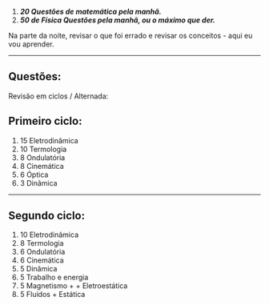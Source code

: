 
1. ***20 Questões de matemática pela manhã.***
2. ***50 de Física Questões pela manhã, ou o máximo que der.***

Na parte da noite, revisar o que foi errado e revisar os conceitos - aqui eu vou aprender. 

---
## Questões:

Revisão em ciclos / Alternada:

## Primeiro ciclo: 

1. 15 Eletrodinâmica
2. 10  Termologia
3. 8 Ondulatória 
4. 8 Cinemática 
5. 6 Óptica
6. 3 Dinâmica

---
## Segundo ciclo:

1. 10 Eletrodinâmica
2. 8 Termologia
3. 6 Ondulatória
4. 6 Cinemática
5. 5 Dinâmica
6. 5 Trabalho e energia 
7. 5 Magnetismo + + Eletroestática
8. 5 Fluídos + Estática 